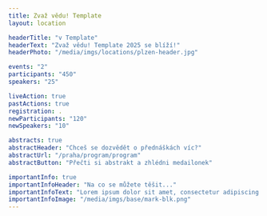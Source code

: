 ```yaml
---
title: Zvaž vědu! Template
layout: location

headerTitle: "v Template"
headerText: "Zvaž vědu! Template 2025 se blíží!"
headerPhoto: "/media/imgs/locations/plzen-header.jpg"

events: "2"
participants: "450"
speakers: "25"  

liveAction: true
pastActions: true
registration: .
newParticipants: "120"
newSpeakers: "10"

abstracts: true
abstractHeader: "Chceš se dozvědět o přednáškách víc?"
abstractUrl: "/praha/program/program"
abstractButton: "Přečti si abstrakt a zhlédni medailonek"

importantInfo: true
importantInfoHeader: "Na co se můžete těšit..."
importantInfoText: "Lorem ipsum dolor sit amet, consectetur adipiscing elit. Sed ut perspiciatis unde omnis iste natus error sit voluptatem accusantium doloremque laudantium. Nemo enim ipsam voluptatem quia voluptas sit aspernatur aut odit aut fugit. Velit porro quisquam est, qui dolorem ipsum quia dolor sit amet, consectetur, adipisci velit. Neque porro quisquam est, qui dolorem. Sed ut perspiciatis unde omnis iste natus error sit. Tempora incidunt ut labore et dolore magnam aliquam quaerat voluptatem. Ut enim ad minima veniam, quis nostrum exercitationem ullam corporis suscipit laboriosam. Excepteur sint occaecat cupidatat non proident."
importantInfoImage: "/media/imgs/base/mark-blk.png"
---
```

